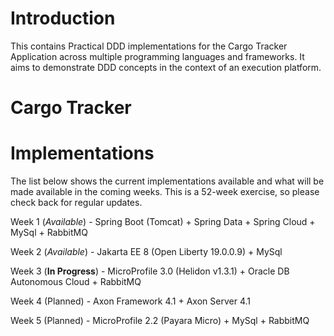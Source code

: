 # Introduction

This contains Practical DDD implementations for the Cargo Tracker Application across multiple programming languages and frameworks. It aims to demonstrate DDD concepts in the context of an execution platform. 

# Cargo Tracker



# Implementations

The list below shows the current implementations available and what will be made available in the coming weeks. This is a 52-week exercise, so please check back for regular updates.

Week 1 (*Available*) - Spring Boot (Tomcat) + Spring Data + Spring Cloud + MySql + RabbitMQ 

Week 2 (*Available*) - Jakarta EE 8 (Open Liberty 19.0.0.9) + MySql

Week 3 (**In Progress**) - MicroProfile 3.0 (Helidon v1.3.1) + Oracle DB Autonomous Cloud + RabbitMQ

Week 4 (Planned) - Axon Framework 4.1  + Axon Server 4.1

Week 5 (Planned) - MicroProfile 2.2 (Payara Micro) + MySql + RabbitMQ



